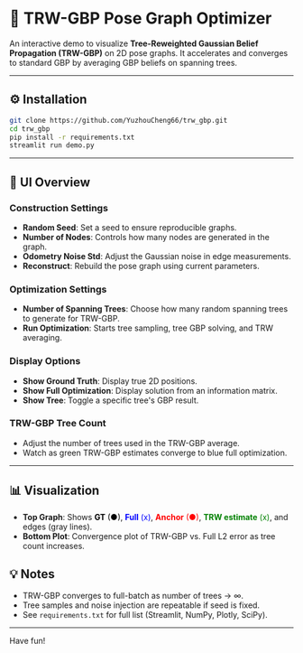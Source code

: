 # 🌲 TRW-GBP Pose Graph Optimizer

An interactive demo to visualize **Tree-Reweighted Gaussian Belief Propagation (TRW-GBP)** on 2D pose graphs.
It accelerates and converges to standard GBP by averaging GBP beliefs on spanning trees.

---

## ⚙️ Installation

```bash
git clone https://github.com/YuzhouCheng66/trw_gbp.git
cd trw_gbp
pip install -r requirements.txt
streamlit run demo.py
```

---

## 🧭 UI Overview

### Construction Settings
- **Random Seed**: Set a seed to ensure reproducible graphs.
- **Number of Nodes**: Controls how many nodes are generated in the graph.
- **Odometry Noise Std**: Adjust the Gaussian noise in edge measurements.
- **Reconstruct**: Rebuild the pose graph using current parameters.

### Optimization Settings
- **Number of Spanning Trees**: Choose how many random spanning trees to generate for TRW-GBP.
- **Run Optimization**: Starts tree sampling, tree GBP solving, and TRW averaging.

### Display Options
- **Show Ground Truth**: Display true 2D positions.
- **Show Full Optimization**: Display solution from an information matrix.
- **Show Tree**: Toggle a specific tree's GBP result.

### TRW-GBP Tree Count
- Adjust the number of trees used in the TRW-GBP average.
- Watch as green TRW-GBP estimates converge to blue full optimization.

---

## 📊 Visualization

- **Top Graph**: Shows 
  <span style="color:black"><b>GT</b> (●)</span>, 
  <span style="color:blue"><b>Full</b> (x)</span>, 
  <span style="color:red"><b>Anchor</b> (●)</span>, 
  <span style="color:green"><b>TRW estimate</b> (x)</span>, 
  and edges (gray lines).
- **Bottom Plot**: Convergence plot of TRW-GBP vs. Full L2 error as tree count increases.

## 💡 Notes

- TRW-GBP converges to full-batch as number of trees → ∞.
- Tree samples and noise injection are repeatable if seed is fixed.
- See `requirements.txt` for full list (Streamlit, NumPy, Plotly, SciPy).
---


Have fun! 